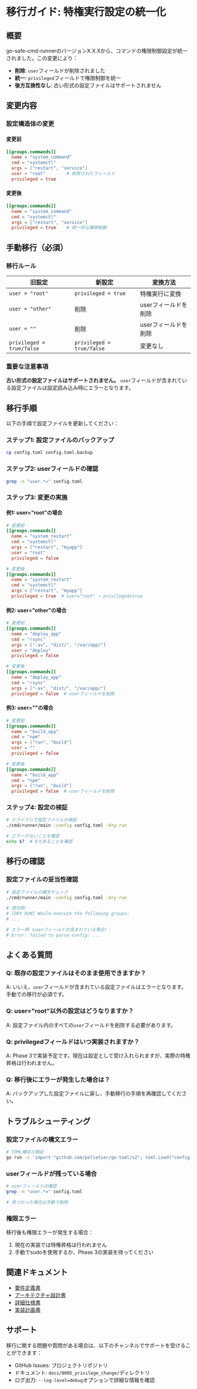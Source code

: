# 移行ガイド: 特権実行設定の統一化

## 概要

go-safe-cmd-runnerのバージョンX.X.Xから、コマンドの権限制御設定が統一されました。この変更により：

- **削除**: `user`フィールドが削除されました
- **統一**: `privileged`フィールドで権限制御を統一
- **後方互換性なし**: 古い形式の設定ファイルはサポートされません

## 変更内容

### 設定構造体の変更

#### 変更前
```toml
[[groups.commands]]
  name = "system_command"
  cmd = "systemctl"
  args = ["restart", "service"]
  user = "root"        # 削除されたフィールド
  privileged = true
```

#### 変更後
```toml
[[groups.commands]]
  name = "system_command"
  cmd = "systemctl"
  args = ["restart", "service"]
  privileged = true    # 統一的な権限制御
```

## 手動移行（必須）

### 移行ルール

| 旧設定 | 新設定 | 変換方法 |
|--------|--------|----------|
| `user = "root"` | `privileged = true` | 特権実行に変換 |
| `user = "other"` | 削除 | userフィールドを削除 |
| `user = ""` | 削除 | userフィールドを削除 |
| `privileged = true/false` | `privileged = true/false` | 変更なし |

### 重要な注意事項

**古い形式の設定ファイルはサポートされません。** `user`フィールドが含まれている設定ファイルは設定読み込み時にエラーとなります。

## 移行手順

以下の手順で設定ファイルを更新してください：

### ステップ1: 設定ファイルのバックアップ
```bash
cp config.toml config.toml.backup
```

### ステップ2: userフィールドの確認
```bash
grep -n "user.*=" config.toml
```

### ステップ3: 変更の実施

#### 例1: user="root"の場合
```toml
# 変更前
[[groups.commands]]
  name = "system_restart"
  cmd = "systemctl"
  args = ["restart", "myapp"]
  user = "root"
  privileged = false

# 変更後
[[groups.commands]]
  name = "system_restart"
  cmd = "systemctl"
  args = ["restart", "myapp"]
  privileged = true  # user="root" → privileged=true
```

#### 例2: user="other"の場合
```toml
# 変更前
[[groups.commands]]
  name = "deploy_app"
  cmd = "rsync"
  args = ["-av", "dist/", "/var/app/"]
  user = "deploy"
  privileged = false

# 変更後
[[groups.commands]]
  name = "deploy_app"
  cmd = "rsync"
  args = ["-av", "dist/", "/var/app/"]
  privileged = false  # userフィールドを削除
```

#### 例3: user=""の場合
```toml
# 変更前
[[groups.commands]]
  name = "build_app"
  cmd = "npm"
  args = ["run", "build"]
  user = ""
  privileged = false

# 変更後
[[groups.commands]]
  name = "build_app"
  cmd = "npm"
  args = ["run", "build"]
  privileged = false  # userフィールドを削除
```

### ステップ4: 設定の検証
```bash
# ドライランで設定ファイルの検証
./cmd/runner/main -config config.toml -dry-run

# エラーがないことを確認
echo $?  # 0であることを確認
```

## 移行の確認

### 設定ファイルの妥当性確認
```bash
# 設定ファイルの構文チェック
./cmd/runner/main -config config.toml -dry-run

# 成功例:
# [DRY RUN] Would execute the following groups:
# ...

# エラー例（userフィールドが含まれている場合）:
# Error: failed to parse config: ...
```

## よくある質問

### Q: 既存の設定ファイルはそのまま使用できますか？
A: いいえ、`user`フィールドが含まれている設定ファイルはエラーとなります。手動での移行が必須です。

### Q: user="root"以外の設定はどうなりますか？
A: 設定ファイル内のすべての`user`フィールドを削除する必要があります。

### Q: privilegedフィールドはいつ実装されますか？
A: Phase 3で実装予定です。現在は設定として受け入れられますが、実際の特権昇格は行われません。

### Q: 移行後にエラーが発生した場合は？
A: バックアップした設定ファイルに戻し、手動移行の手順を再確認してください。

## トラブルシューティング

### 設定ファイルの構文エラー
```bash
# TOML構文の検証
go run -c 'import "github.com/pelletier/go-toml/v2"; toml.Load("config.toml")'
```

### userフィールドが残っている場合
```bash
# userフィールドの確認
grep -n "user.*=" config.toml

# 見つかった場合は手動で削除
```

### 権限エラー
移行後も権限エラーが発生する場合：
1. 現在の実装では特権昇格は行われません
2. 手動でsudoを使用するか、Phase 3の実装を待ってください

## 関連ドキュメント

- [要件定義書](01_requirements.md)
- [アーキテクチャ設計書](02_architecture.md)
- [詳細仕様書](03_specification.md)
- [実装計画書](04_implementation_plan.md)

## サポート

移行に関する問題や質問がある場合は、以下のチャンネルでサポートを受けることができます：

- GitHub Issues: プロジェクトリポジトリ
- ドキュメント: `docs/0005_privilege_change/`ディレクトリ
- ログ出力: `--log-level=debug`オプションで詳細な情報を確認

